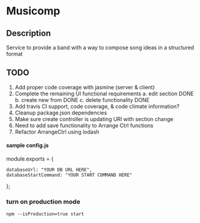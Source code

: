 # Musicomp
 
## Description
Service to provide a band with a way to compose song ideas in a structured format

## TODO
1. Add proper code coverage with jasmine (server & client)
2. Complete the remaining UI functional requirements
	a. edit section DONE
	b. create new from DONE
	c. delete functionality DONE
3. Add travis CI support, code coverage, & code climate information?
4. Cleanup package.json dependencies
5. Make sure create controller is updating URI with section change
6. Need to add save functionality to Arrange Ctrl functions
7. Refactor ArrangeCtrl using lodash

#### sample config.js
module.exports = {

    databaseUrl: "YOUR DB URL HERE",
    databaseStartCommand: "YOUR START COMMAND HERE"

};

### turn on production mode
`npm --isProduction=true start`

